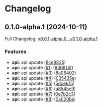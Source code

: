 # Changelog

## 0.1.0-alpha.1 (2024-10-11)

Full Changelog: [v0.0.1-alpha.0...v0.1.0-alpha.1](https://github.com/NVIDIADemo/nvcf-node/compare/v0.0.1-alpha.0...v0.1.0-alpha.1)

### Features

* **api:** api update ([8ce8835](https://github.com/NVIDIADemo/nvcf-node/commit/8ce883557f6387030ba161fb4e62090931220faf))
* **api:** api update ([#1](https://github.com/NVIDIADemo/nvcf-node/issues/1)) ([836814f](https://github.com/NVIDIADemo/nvcf-node/commit/836814f098ce4437028d1e87702d1a6d7427383a))
* **api:** api update ([#3](https://github.com/NVIDIADemo/nvcf-node/issues/3)) ([8a06402](https://github.com/NVIDIADemo/nvcf-node/commit/8a06402e4edb6a37e6e404bd0e8d4ccb0a0c2a5a))
* **api:** api update ([#4](https://github.com/NVIDIADemo/nvcf-node/issues/4)) ([035435e](https://github.com/NVIDIADemo/nvcf-node/commit/035435e3e4c78cae4c281878b84acfb4cb4ce5dd))
* **api:** api update ([#5](https://github.com/NVIDIADemo/nvcf-node/issues/5)) ([5dce615](https://github.com/NVIDIADemo/nvcf-node/commit/5dce615d247e2d18c590f24b2eb54eb49a75e734))
* **api:** api update ([#6](https://github.com/NVIDIADemo/nvcf-node/issues/6)) ([a8545e9](https://github.com/NVIDIADemo/nvcf-node/commit/a8545e96b7de80b41a71b64c64637d4e6c66593f))
* **api:** api update ([#7](https://github.com/NVIDIADemo/nvcf-node/issues/7)) ([0e7b2c3](https://github.com/NVIDIADemo/nvcf-node/commit/0e7b2c36d544afdcbcbc761e3a80bb8e84db0816))
* **api:** api update ([#8](https://github.com/NVIDIADemo/nvcf-node/issues/8)) ([0a020be](https://github.com/NVIDIADemo/nvcf-node/commit/0a020be25aed7389536d5fa5f529a52d2f3e689b))
